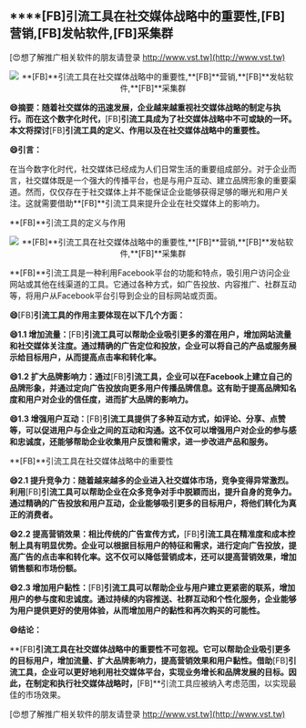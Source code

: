 ## ****[FB]**引流工具在社交媒体战略中的重要性,**[FB]**营销,**[FB]**发帖软件,**[FB]**采集群**

[😍想了解推广相关软件的朋友请登录 http://www.vst.tw](http://www.vst.tw)

 <center><img src="https://vst.tw/MP4/tuiguang/png/0.png" alt="**[FB]**引流工具在社交媒体战略中的重要性,**[FB]**营销,**[FB]**发帖软件,**[FB]**采集群"></center>

**😄摘要：随着社交媒体的迅速发展，企业越来越重视社交媒体战略的制定与执行。而在这个数字化时代，**[FB]**引流工具成为了社交媒体战略中不可或缺的一环。本文将探讨**[FB]**引流工具的定义、作用以及在社交媒体战略中的重要性。**

**😄引言：**

在当今数字化时代，社交媒体已经成为人们日常生活的重要组成部分。对于企业而言，社交媒体既是一个强大的传播平台，也是与用户互动、建立品牌形象的重要渠道。然而，仅仅存在于社交媒体上并不能保证企业能够获得足够的曝光和用户关注。这就需要借助**[FB]**引流工具来提升企业在社交媒体上的影响力。

**[FB]**引流工具的定义与作用

 <center><img src="https://vst.tw/MP4/tuiguang/png/5.png" alt="**[FB]**引流工具在社交媒体战略中的重要性,**[FB]**营销,**[FB]**发帖软件,**[FB]**采集群"></center>

**[FB]**引流工具是一种利用Facebook平台的功能和特点，吸引用户访问企业网站或其他在线渠道的工具。它通过各种方式，如广告投放、内容推广、社群互动等，将用户从Facebook平台引导到企业的目标网站或页面。

**😄**[FB]**引流工具的作用主要体现在以下几个方面：**

**😄1.1 增加流量：**[FB]**引流工具可以帮助企业吸引更多的潜在用户，增加网站流量和社交媒体关注度。通过精确的广告定位和投放，企业可以将自己的产品或服务展示给目标用户，从而提高点击率和转化率。**

**😄1.2 扩大品牌影响力：通过**[FB]**引流工具，企业可以在Facebook上建立自己的品牌形象，并通过定向广告投放向更多用户传播品牌信息。这有助于提高品牌知名度和用户对企业的信任度，进而扩大品牌的影响力。**

**😄1.3 增强用户互动：**[FB]**引流工具提供了多种互动方式，如评论、分享、点赞等，可以促进用户与企业之间的互动和沟通。这不仅可以增强用户对企业的参与感和忠诚度，还能够帮助企业收集用户反馈和需求，进一步改进产品和服务。**

**[FB]**引流工具在社交媒体战略中的重要性

**😄2.1 提升竞争力：随着越来越多的企业进入社交媒体市场，竞争变得异常激烈。利用**[FB]**引流工具可以帮助企业在众多竞争对手中脱颖而出，提升自身的竞争力。通过精确的广告投放和用户互动，企业能够吸引更多的目标用户，将他们转化为真正的消费者。**

**😄2.2 提高营销效果：相比传统的广告宣传方式，**[FB]**引流工具在精准度和成本控制上具有明显优势。企业可以根据目标用户的特征和需求，进行定向广告投放，提高广告的点击率和转化率。这不仅可以降低营销成本，还可以提高营销效果，增加销售额和市场份额。**

**😄2.3 增加用户黏性：**[FB]**引流工具可以帮助企业与用户建立更紧密的联系，增加用户的参与度和忠诚度。通过持续的内容推送、社群互动和个性化服务，企业能够为用户提供更好的使用体验，从而增加用户的黏性和再次购买的可能性。**

**😄结论：**

**[FB]**引流工具在社交媒体战略中的重要性不可忽视。它可以帮助企业吸引更多的目标用户，增加流量、扩大品牌影响力，提高营销效果和用户黏性。借助**[FB]**引流工具，企业可以更好地利用社交媒体平台，实现业务增长和品牌发展的目标。因此，在制定和执行社交媒体战略时，**[FB]**引流工具应被纳入考虑范围，以实现最佳的市场效果。

[😍想了解推广相关软件的朋友请登录 http://www.vst.tw](http://www.vst.tw)



